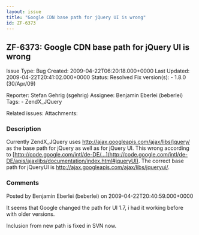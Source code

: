 ```yaml
---
layout: issue
title: "Google CDN base path for jQuery UI is wrong"
id: ZF-6373
---
```


ZF-6373: Google CDN base path for jQuery UI is wrong 
-----------------------------------------------------

 Issue Type: Bug Created: 2009-04-22T06:20:18.000+0000 Last Updated: 2009-04-22T20:41:02.000+0000 Status: Resolved Fix version(s): - 1.8.0 (30/Apr/09)
 
 Reporter:  Stefan Gehrig (sgehrig)  Assignee:  Benjamin Eberlei (beberlei)  Tags: - ZendX\_JQuery
 
 Related issues: 
 Attachments: 
### Description

Currently ZendX\_JQuery uses <http://ajax.googleapis.com/ajax/libs/jquery/> as the base path for jQuery as well as for jQuery UI. This wrong according to [http://code.google.com/intl/de-DE/…](http://code.google.com/intl/de-DE/apis/ajaxlibs/documentation/index.html#jqueryUI). The correct base path for jQueryUI is <http://ajax.googleapis.com/ajax/libs/jqueryui/>.

 

 

### Comments

Posted by Benjamin Eberlei (beberlei) on 2009-04-22T20:40:59.000+0000

It seems that Google changed the path for UI 1.7, i had it working before with older versions.

Inclusion from new path is fixed in SVN now.

 

 